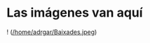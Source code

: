 # Las imágenes van aquí
! ([/home/adrgar/Baixades.jpeg](https://github.com/Adrihub14/IA-docs/blob/main/Seven%20up.jpeg))
